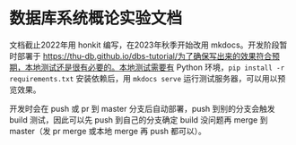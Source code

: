 # 数据库系统概论实验文档

文档截止2022年用 honkit 编写，在2023年秋季开始改用 mkdocs。开发阶段暂时部署于 https://thu-db.github.io/dbs-tutorial/为了确保写出来的效果符合预期，本地测试还是很有必要的。本地测试需要有 Python 环境，`pip install -r requirements.txt` 安装依赖后，用 `mkdocs serve` 运行测试服务器，可以用以预览效果。

开发时会在 push 或 pr 到 master 分支后自动部署，push 到别的分支会触发 build 测试，因此可以先 push 到自己的分支确定 build 没问题再 merge 到 master（发 pr merge 或本地 merge 再 push 都可以）。
